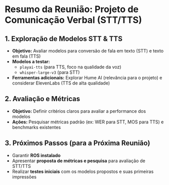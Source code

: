 # Resumo da Reunião: Projeto de Comunicação Verbal (STT/TTS)

## 1. Exploração de Modelos STT & TTS

- **Objetivo:** Avaliar modelos para conversão de fala em texto (STT) e texto em fala (TTS)
- **Modelos a testar:** 
  - `playai-tts` (para TTS, foco na qualidade da voz)
  - `whisper-large-v3` (para STT)
- **Ferramentas adicionais:** Explorar Hume AI (relevância para o projeto) e considerar ElevenLabs (TTS de alta qualidade)

## 2. Avaliação e Métricas

- **Objetivo:** Definir critérios claros para avaliar a performance dos modelos
- **Ações:** Pesquisar métricas padrão (ex: WER para STT, MOS para TTS) e benchmarks existentes

## 3. Próximos Passos (para a Próxima Reunião)

- Garantir **ROS instalado**
- Apresentar **proposta de métricas e pesquisa** para avaliação de STT/TTS
- Realizar **testes iniciais** com os modelos propostos e suas primeiras impressões
